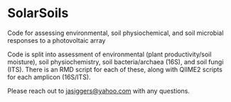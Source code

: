 # SolarSoils
Code for assessing environmental, soil physiochemical, and soil microbial responses to a photovoltaic array

Code is split into assessment of environmental (plant productivity/soil moisture), soil physiochemistry, soil bacteria/archaea (16S), and soil fungi (ITS). There is an RMD script for each of these, along with QIIME2 scripts for each amplicon (16S/ITS). 

Please reach out to jasiggers@yahoo.com with any questions.
